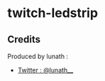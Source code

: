 # twitch-ledstrip


## Credits
Produced by lunath :
- [Twitter : @lunath__](https://twitter.com/lunath__)

